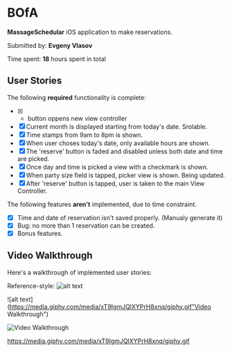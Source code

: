 # BOfA

**MassageSchedular** iOS application to make reservations. 

Submitted by: **Evgeny Vlasov**

Time spent: **18** hours spent in total

## User Stories

The following **required** functionality is complete:

* [x] + button oppens new view controller
* [x] Current month is displayed starting from today's date. Srolable. 
* [x] Time stamps from 9am to 8pm is shown. 
* [x] When user choses today's date, only available hours are shown. 
* [x] The 'reserve' button is faded and disabled unless both date and time are picked. 
* [x] Once day and time is picked a view with a checkmark is shown. 
* [x] When party size field is tapped, picker view is shown. Being updated. 
* [x] After 'reserve' button is tapped, user is taken to the main View Controller. 

The following features **aren't** implemented, due to time constraint. 
* [x] Time and date of reservation isn't saved properly. (Manualy generate it)
* [x] Bug: no more than 1 reservation can be created. 
* [x] Bonus features. 

## Video Walkthrough 

Here's a walkthrough of implemented user stories:

Reference-style: 
![alt text][logo]

[logo]: https://media.giphy.com/media/xT9IgmJQlXYPrH8xnq/giphy.gif "Logo Title Text 2"

![alt text](https://media.giphy.com/media/xT9IgmJQlXYPrH8xnq/giphy.gif"Video Walkthrough")


<img src='https://gifyu.com/images/BOfA.gif' title='Video Walkthrough' width='' alt='Video Walkthrough' />

https://media.giphy.com/media/xT9IgmJQlXYPrH8xnq/giphy.gif

